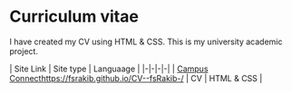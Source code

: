 # Curriculum vitae

I have created my CV using HTML & CSS.
This is my university academic project.

| Site Link | Site type | Languaage |
|-|-|-|-|
| [Campus Connect](https://fsrakib.github.io/CV--fsRakib-/)https://fsrakib.github.io/CV--fsRakib-/ | CV | HTML & CSS |
